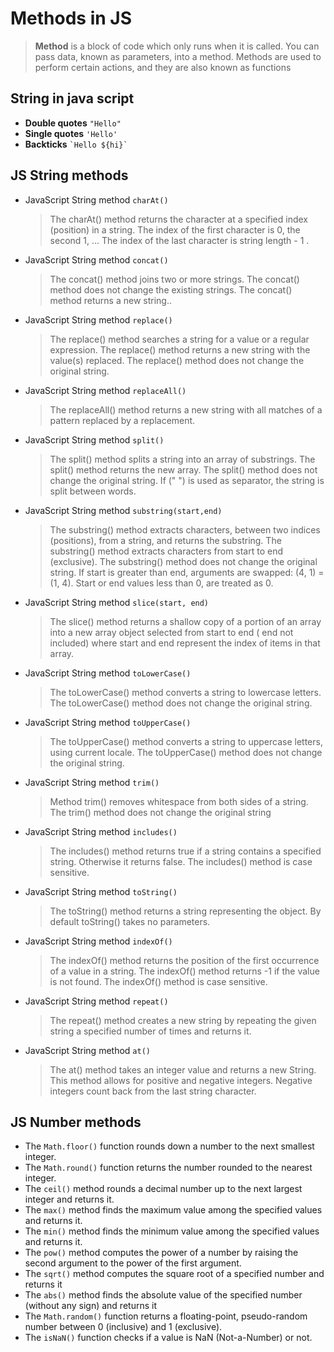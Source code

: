 # Methods in JS    

>  **Method** is a block of code which only runs when it is called. You can pass data, known as parameters, into a method. 
Methods are used to perform certain actions, and they are also known as functions

##  String in java script
- **Double quotes**  ``"Hello"``
- **Single quotes**  ``'Hello'``
- **Backticks**     `` `Hello ${hi}` ``
 
## JS String methods
-   JavaScript String method `charAt()`
     >The charAt() method returns the character at a specified index (position) in a string.
The index of the first character is 0, the second 1, ...
The index of the last character is string length - 1 .
-   JavaScript String method `concat()`
    >The concat() method joins two or more strings.
The concat() method does not change the existing strings.
The concat() method returns a new string..
-   JavaScript String method `replace()`
    >The replace() method searches a string for a value or a regular expression.
The replace() method returns a new string with the value(s) replaced.
The replace() method does not change the original string.
    
-   JavaScript String method `replaceAll()`
     >The replaceAll() method returns a new string with all matches of a pattern replaced by
a replacement.
-   JavaScript String method `split()`
    >The split() method splits a string into an array of substrings. The split() method returns the new
array. The split() method does not change the original string. If (" ") is used as separator, the string
is split between words.

-   JavaScript String method `substring(start,end)`
    >The substring() method extracts characters, between two indices (positions), from a string, and
returns the substring.
The substring() method extracts characters from start to end (exclusive).
The substring() method does not change the original string.
If start is greater than end, arguments are swapped: (4, 1) = (1, 4).
Start or end values less than 0, are treated as 0.
-   JavaScript String method `slice(start, end)`
    >The slice() method returns a shallow copy of a portion of an array into a new array object
selected from start to end ( end not included) where start and end represent the index of items
in that array.

-   JavaScript String method `toLowerCase()`
    >The toLowerCase() method converts a string to lowercase letters.
The toLowerCase() method does not change the original string.
-   JavaScript String method `toUpperCase()`
    >The toUpperCase() method converts a string to uppercase letters, using current locale.
The toUpperCase() method does not change the original string.

-   JavaScript String method `trim()`
    >Method trim() removes whitespace from both sides of a string.
The trim() method does not change the original string
-   JavaScript String method `includes()`
    >The includes() method returns true if a string contains a specified string.
Otherwise it returns false.
The includes() method is case sensitive.
-   JavaScript String method `toString()`
    >The toString() method returns a string representing the object.
By default toString() takes no parameters.

-   JavaScript String method `indexOf()`
    >The indexOf() method returns the position of the first occurrence of a value in a string.
The indexOf() method returns -1 if the value is not found.
The indexOf() method is case sensitive.

-   JavaScript String method `repeat()`
    >The repeat() method creates a new string by repeating the given string a specified number of
times and returns it.

-   JavaScript String method `at()`
    >The at() method takes an integer value and returns a new String.
This method allows for positive and negative integers. Negative integers count 
back from the last string character.


## JS Number methods
-   The `Math.floor()` function rounds down a number to the next smallest integer.
-   The `Math.round()` function returns the number rounded to the nearest integer.
-   The `ceil()` method rounds a decimal number up to the next largest integer and returns it.
-   The `max()` method finds the maximum value among the specified values and returns it.
-   The `min()` method finds the minimum value among the specified values and returns it.
-   The `pow()` method computes the power of a number by raising the second argument to the power of the first argument.
-   The `sqrt()` method computes the square root of a specified number and returns it
-   The `abs()` method finds the absolute value of the specified number (without any sign) and returns it
-   The `Math.random()` function returns a floating-point, pseudo-random number between 0 (inclusive) and 1 (exclusive).
-   The `isNaN()` function checks if a value is NaN (Not-a-Number) or not.





 

